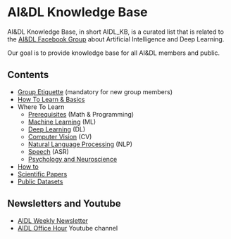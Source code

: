# AI&DL Knowledge Base

AI&DL Knowledge Base, in short AIDL_KB, is a curated list that is related to the [AI&DL Facebook Group](https://www.facebook.com/groups/DeepNetGroup/) about Artificial Intelligence and Deep Learning.

Our goal is to provide knowledge base for all AI&DL members and public.

## Contents
* [Group Etiquette](FB.md) (mandatory for new group members)
* [How To Learn & Basics](BAS.md)
* Where To Learn
  * [Prerequisites](KB/PRE.md) (Math & Programming)
  * [Machine Learning](KB/ML.md) (ML)
  * [Deep Learning](KB/DL.md) (DL)
  * [Computer Vision](KB/CV.md) (CV)
  * [Natural Language Processing](KB/NLP.md) (NLP)
  * [Speech](KB/ASR.md) (ASR)
  * [Psychology and Neuroscience](KB/NEU.md)
* [How to](HOW.md)
* [Scientific Papers](KB/SCI.md)
* [Public Datasets](KB/DAT.md)

<!--  * [Philosophy](KB/PHI.md) add, uncomment once not empty -->

<!---
**TODO: check if updated content and categorize**
* [A16Z AI playbook](http://aiplaybook.a16z.com/docs/reference/links)
* [Reddit's Machine Learning FAQ](https://www.reddit.com/r/MachineLearning/wiki/index)
-->

## Newsletters and Youtube
* [AIDL Weekly Newsletter](http://aidl.io/)
* [AIDL Office Hour](https://www.youtube.com/channel/UC3YM5TEbSqIpFGH85d6gjKg) Youtube channel
